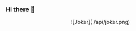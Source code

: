 ### Hi there 👋
<center>![Joker](./api/joker.png)</center>
<!--
**leon000919/leon000919** is a ✨ _special_ ✨ repository because its `README.md` (this file) appears on your GitHub profile.
Here are some ideas to get you started:

- 🔭 I’m currently working on ...
- 🌱 I’m currently learning ...
- 👯 I’m looking to collaborate on ...
- 🤔 I’m looking for help with ...
- 💬 Ask me about ...
- 📫 How to reach me: ...
- 😄 Pronouns: ...
- ⚡ Fun fact: ...
-->
[![Joker's GitHub stats](https://github-readme-stats.vercel.app/api?username=leon000919&theme=gruvbox)](https://github.com/anuraghazra/github-readme-stats)
